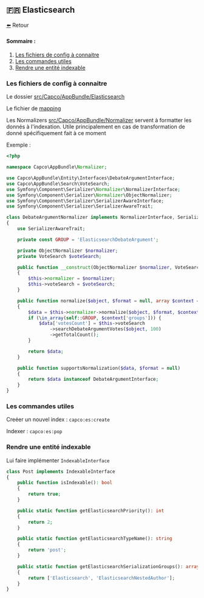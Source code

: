 🇫🇷 <a id="elasticsearch"></a> Elasticsearch
------

[⬅️](../README.md) Retour

#### Sommaire :
1. [Les fichiers de config à connaitre](#config)
2. [Les commandes utiles](#commandes)
3. [Rendre une entité indexable](#entities)


### <a id="config"></a> Les fichiers de config à connaitre

Le dossier [src/Capco/AppBundle/Elasticsearch](../src/Capco/AppBundle/Elasticsearch)

Le fichier de [mapping](../src/Capco/AppBundle/Elasticsearch/mapping.yaml)

Les Normalizers [src/Capco/AppBundle/Normalizer](../src/Capco/AppBundle/Normalizer) servent à formatter les donnés à l'indexation. Utile principalement en cas de transformation de donné spécifiquement fait à ce moment

Exemple :
```php
<?php

namespace Capco\AppBundle\Normalizer;

use Capco\AppBundle\Entity\Interfaces\DebateArgumentInterface;
use Capco\AppBundle\Search\VoteSearch;
use Symfony\Component\Serializer\Normalizer\NormalizerInterface;
use Symfony\Component\Serializer\Normalizer\ObjectNormalizer;
use Symfony\Component\Serializer\SerializerAwareInterface;
use Symfony\Component\Serializer\SerializerAwareTrait;

class DebateArgumentNormalizer implements NormalizerInterface, SerializerAwareInterface
{
    use SerializerAwareTrait;

    private const GROUP = 'ElasticsearchDebateArgument';

    private ObjectNormalizer $normalizer;
    private VoteSearch $voteSearch;

    public function __construct(ObjectNormalizer $normalizer, VoteSearch $voteSearch)
    {
        $this->normalizer = $normalizer;
        $this->voteSearch = $voteSearch;
    }

    public function normalize($object, $format = null, array $context = [])
    {
        $data = $this->normalizer->normalize($object, $format, $context);
        if (\in_array(self::GROUP, $context['groups'])) {
            $data['votesCount'] = $this->voteSearch
                ->searchDebateArgumentVotes($object, 100)
                ->getTotalCount();
        }

        return $data;
    }

    public function supportsNormalization($data, $format = null)
    {
        return $data instanceof DebateArgumentInterface;
    }
}

```

### <a id="commandes"></a> Les commandes utiles

Creéer un nouvel index : `capco:es:create`

Indexer : `capco:es:pop`

### <a id="entities"></a> Rendre une entité indexable 

Lui faire implémenter `IndexableInterface`
```php
class Post implements IndexableInterface
{
    public function isIndexable(): bool
    {
        return true;
    }

    public static function getElasticsearchPriority(): int
    {
        return 2;
    }

    public static function getElasticsearchTypeName(): string
    {
        return 'post';
    }

    public static function getElasticsearchSerializationGroups(): array
    {
        return ['Elasticsearch', 'ElasticsearchNestedAuthor'];
    }
}
```

